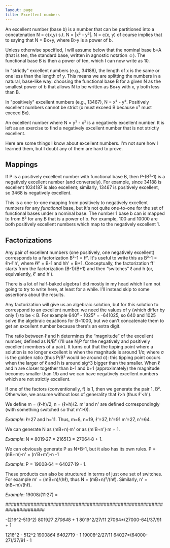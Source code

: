 ```yaml
---
layout: page
title: Excellent numbers
---
```


An excellent number (base b) is a number that can be partitioned into a concatenation N = c(x,y) s.t. N = |x² - y²|. N = c(x, y) of course implies that to saying that N = Bx+y, where B>y is a power of b. 

Unless otherwise specified, I will assume below that the nominal base b=A (that is ten, the standard base, written in agnostic notation ☺). The functional base B is then a power of ten, which I can now write as 10.

In "strictly" excellent numbers (e.g., 34188), the length of x is the same or one less than the length of y. This means we are splitting the numbers in a natural, base-like way: choosing the functional base B for a given N as the smallest power of b that allows N to be written as Bx+y with x, y both less than B. 

In "positively" excellent numbers (e.g., 13467), N = x² - y². Positively excellent numbers cannot be strict (x must exceed B because x² must exceed Bx).

An excellent number where N = y² - x² is a negatively excellent number. It is left as an exercise to find a negatively excellent number that is not strictly excellent.

Here are some things I know about excellent numbers. I'm not sure how I learned them, but I doubt any of them are hard to prove.

## Mappings

If P is a positively excellent number with functional base B, then P-(B²-1) is a negatively excellent number (and conversely). For example, since 34188 is excellent 1034187 is also excellent; similarly, 13467 is positively excellent, so 3468 is negatively excellent. 

This is a one-to-one mapping from positively to negatively excellent numbers for any _functional_ base, but it's not quite one-to-one for the set of functional bases under a nominal base. The number 1 base b can is mapped to from B² for any B that is a power of b. For example, 100 and 10000 are both positively excellent numbers which map to the negatively excellent 1.

## Factorizations

Any pair of excellent numbers (one positively, one negatively excellent) corresponds to a factorization B²-1 = ff'. It's useful to write this as B²-1 = ℓh·ℓ'h', where ℓℓ' = B-1 and hh' = B+1. Conceptually, the factorization ff' starts from the factorization (B-1)(B+1) and then “switches” ℓ and h (or, equivalently, ℓ' and h').

There is a lot of half-baked algebra I did mostly in my head which I am not going to try to write here, at least for a while. I'll instead skip to some assertions about the results.

Any factorization will give us an algebraic solution, but for this solution to correspond to an excellent number, we need the values of y (which differ by only 1) to be < B. For example 640² - 1025² = -641025, so 640 and 1025 solve the algebraic equations for B=1000, but we can't concatenate them to get an excellent number because there's an extra digit.

The ratio between ℓ and h determines the “magnitude” of the excellent number, defined as N/B² (I'll use N;P for the negatively and positively excellent members of a pair). It turns out that the tipping point where a solution is no longer excellent is when the magnitude is around 1/σ, where σ is the golden ratio (thus P/B² would be around σ): this tipping point occurs when the larger of ℓ and h is around sig^3 bigger than the smaller. When ℓ and h are closer together than b-1 and b+1 (approximately) the magnitude becomes smaller than 1/b and we can have negatively excellent numbers which are not strictly excellent.

If one of the factors (conventionally, f) is 1, then we generate the pair 1, B². Otherwise, we assume without loss of generality that ℓ>h (thus ℓ'<h').

We define m = (ℓ-h)/2, n = (ℓ+h)/2. m' and n' are defined correspondingly (with something switched so that m'>0). 

_Example_: ℓ=27 and h=11. Thus, m=8, n=19, ℓ'=37, h'=91 m'=27, n'=64.

We can generate N as (mB+n)·m' or as (m'B+n')·m + 1.

_Example_: N = 8019·27 = 216513 = 27064·8 + 1.

We can obviously generate P as N+B-1, but it also has its own rules. P = (nB+m)·n' = (n'B+m')·n -1

_Example_: P = 19008·64 = 64027·19 - 1.

These products can also be structured in terms of just one set of switches. For example m' = (mB+n)/(hℓ), thus N = (mB+n)²/(hℓ). Similarly, n' = (nB+m)/(hℓ).

_Example_: 19008/(11·27) = 

######################################################################

-(216^2-513^2)
8019*27
27064*8 + 1
8019^2/27/11
27064*(27000-64)/37/91 + 1

1216^2 - 512^2
19008*64
64027*19 - 1
19008^2/27/11
64027*(64000-27)/37/91 - 1
